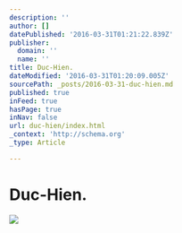 ```yaml
---
description: ''
author: []
datePublished: '2016-03-31T01:21:22.839Z'
publisher:
  domain: ''
  name: ''
title: Duc-Hien.
dateModified: '2016-03-31T01:20:09.005Z'
sourcePath: _posts/2016-03-31-duc-hien.md
published: true
inFeed: true
hasPage: true
inNav: false
url: duc-hien/index.html
_context: 'http://schema.org'
_type: Article

---
```

# Duc-Hien.
![](https://the-grid-user-content.s3-us-west-2.amazonaws.com/7d0d346d-6491-4497-8026-2ae840348f1c.png)